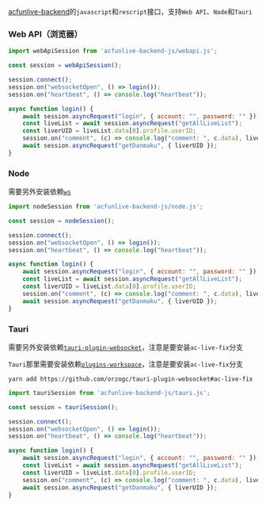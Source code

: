[acfunlive-backend](https://github.com/ACFUN-FOSS/acfunlive-backend)的`javascript`和`rescript`接口，支持`Web API`、`Node`和`Tauri`

### Web API（浏览器）

```javascript
import webApiSession from 'acfunlive-backend-js/webapi.js';

const session = webApiSession();

session.connect();
session.on("websocketOpen", () => login());
session.on("heartbeat", () => console.log("heartbeat"));

async function login() {
    await session.asyncRequest("login", { account: "", password: "" });
    const liveList = await session.asyncRequest("getAllLiveList");
    const liverUID = liveList.data[0].profile.userID;
    session.on("comment", (c) => console.log("comment: ", c.data), liverUID);
    await session.asyncRequest("getDanmaku", { liverUID });
}
```

### Node

需要另外安装依赖[`ws`](https://www.npmjs.com/package/ws)

```javascript
import nodeSession from 'acfunlive-backend-js/node.js';

const session = nodeSession();

session.connect();
session.on("websocketOpen", () => login());
session.on("heartbeat", () => console.log("heartbeat"));

async function login() {
    await session.asyncRequest("login", { account: "", password: "" });
    const liveList = await session.asyncRequest("getAllLiveList");
    const liverUID = liveList.data[0].profile.userID;
    session.on("comment", (c) => console.log("comment: ", c.data), liverUID);
    await session.asyncRequest("getDanmaku", { liverUID });
}
```

### Tauri

需要另外安装依赖[`tauri-plugin-websocket`](https://github.com/orzogc/tauri-plugin-websocket/tree/ac-live-fix)，注意是要安装`ac-live-fix`分支

`Tauri`那里需要安装依赖[`plugins-workspace`](https://github.com/orzogc/plugins-workspace/tree/ac-live-fix)，注意是要安装`ac-live-fix`分支

```
yarn add https://github.com/orzogc/tauri-plugin-websocket#ac-live-fix
```

```javascript
import tauriSession from 'acfunlive-backend-js/tauri.js';

const session = tauriSession();

session.connect();
session.on("websocketOpen", () => login());
session.on("heartbeat", () => console.log("heartbeat"));

async function login() {
    await session.asyncRequest("login", { account: "", password: "" });
    const liveList = await session.asyncRequest("getAllLiveList");
    const liverUID = liveList.data[0].profile.userID;
    session.on("comment", (c) => console.log("comment: ", c.data), liverUID);
    await session.asyncRequest("getDanmaku", { liverUID });
}
```
